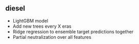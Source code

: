 ## diesel

- LightGBM model
- Add new trees every X eras
- Ridge regression to ensemble target predictions together
- Partial neutralization over all features
